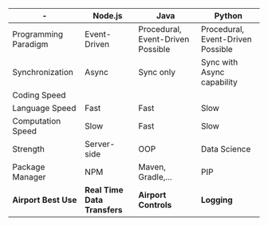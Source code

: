 -|Node.js | Java | Python
--------|--------|------|-------
Programming Paradigm| Event-Driven | Procedural, Event-Driven Possible | Procedural, Event-Driven Possible
Synchronization| Async| Sync only|  Sync with Async capability
Coding Speed | 
Language Speed | Fast | Fast | Slow
Computation Speed | Slow | Fast | Slow
Strength | Server-side | OOP | Data Science
Package Manager | NPM | Maven, Gradle,... | PIP
**Airport Best Use** | **Real Time Data Transfers** | **Airport Controls** | **Logging**
